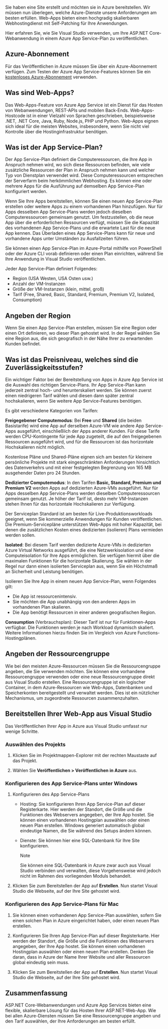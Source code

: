 Sie haben eine Site erstellt und möchten sie in Azure bereitstellen. Wir müssen nun überlegen, welche Azure-Dienste unsere Anforderungen am besten erfüllen. Web-Apps bieten einen hochgradig skalierbaren Webhostingdienst mit Self-Patching für Ihre Anwendungen.

Hier erfahren Sie, wie Sie Visual Studio verwenden, um Ihre ASP.NET Core-Webanwendung in einem Azure App Service-Plan zu veröffentlichen.

## <a name="azure-subscription"></a>Azure-Abonnement

Für das Veröffentlichen in Azure müssen Sie über ein Azure-Abonnement verfügen. Zum Testen der Azure App Service-Features können Sie ein [kostenloses Azure-Abonnement](https://azure.microsoft.com/free/) verwenden.

## <a name="what-is-web-apps"></a>Was sind Web-Apps?

Das Web-Apps-Feature von Azure App Service ist ein Dienst für das Hosten von Webanwendungen, REST-APIs und mobilen Back-Ends. Web-Apps-Hostcode ist in einer Vielzahl von Sprachen geschrieben, beispielsweise .NET, .NET Core, Java, Ruby, Node.js, PHP und Python. Web-Apps eignen sich ideal für die meisten Websites, insbesondere, wenn Sie nicht viel Kontrolle über die Hostinginfrastruktur benötigen.

## <a name="what-is-the-app-service-plan"></a>Was ist der App Service-Plan?

Der App Service-Plan definiert die Computeressourcen, die Ihre App in Anspruch nehmen wird, wo sich diese Ressourcen befinden, wie viele zusätzliche Ressourcen der Plan in Anspruch nehmen kann und welcher Typ von Dienstplan verwendet wird. Diese Computeressourcen entsprechen der Serverfarm beim herkömmlichen Webhosting. Es können eine oder mehrere Apps für die Ausführung auf demselben App Service-Plan konfiguriert werden.

Wenn Sie Ihre Apps bereitstellen, können Sie einen neuen App Service-Plan erstellen oder weitere Apps zu einem vorhandenen Plan hinzufügen.  Nur für Apps desselben App Service-Plans werden jedoch dieselben Computeressourcen gemeinsam genutzt. Um festzustellen, ob die neue App über die erforderlichen Ressourcen verfügt, müssen Sie die Kapazität des vorhandenen App Service-Plans und die erwartete Last für die neue App kennen. Das Überladen eines App Service-Plans kann für neue und vorhandene Apps unter Umständen zu Ausfallzeiten führen.

Sie können einen App Service-Plan im Azure-Portal mithilfe von PowerShell oder der Azure CLI vorab definieren oder einen Plan einrichten, während Sie Ihre Anwendung in Visual Studio veröffentlichen.

Jeder App Service-Plan definiert Folgendes:

- Region (USA Westen, USA Osten usw.)
- Anzahl der VM-Instanzen
- Größe der VM-Instanzen (klein, mittel, groß)
- Tarif (Free, Shared, Basic, Standard, Premium, Premium V2, Isolated, Consumption)

## <a name="specify-the-region"></a>Angeben der Region

Wenn Sie einen App Service-Plan erstellen, müssen Sie eine Region oder einen Ort definieren, wo dieser Plan gehostet wird. In der Regel wählen Sie eine Region aus, die sich geografisch in der Nähe Ihrer zu erwartenden Kunden befindet.

## <a name="what-are-the-pricing-and-reliability-levels"></a>Was ist das Preisniveau, welches sind die Zuverlässigkeitsstufen?

Ein wichtiger Faktor bei der Bereitstellung von Apps in Azure App Service ist die Auswahl des richtigen Service-Plans. Ihr App Service-Plan kann jederzeit zentral hoch- und herunterskaliert werden. Sie können zuerst einen niedrigeren Tarif wählen und diesen dann später zentral hochskalieren, wenn Sie weitere App Service-Features benötigen.

Es gibt verschiedene Kategorien von Tarifen:

**Freigegebener Computemodus**: Bei **Free** und **Shared** (die beiden Basistarife) wird eine App auf derselben Azure-VM wie andere App Service-Apps ausgeführt, einschließlich der Apps anderer Kunden. Für diese Tarife werden CPU-Kontingente für jede App zugeteilt, die auf den freigegebenen Ressourcen ausgeführt wird, und für die Ressourcen ist das horizontale Hochskalieren nicht möglich.

Kostenlose Pläne und Shared-Pläne eignen sich am besten für kleinere persönliche Projekte mit stark eingeschränkten Anforderungen hinsichtlich des Datenverkehrs und mit einer festgelegten Begrenzung von 165 MB ausgehender Daten pro 24 Stunden.

**Dedizierter Computemodus**: In den Tarifen **Basic, Standard, Premium und Premium V2** werden Apps auf dedizierten Azure-VMs ausgeführt. Nur für Apps desselben App Service-Plans werden dieselben Computeressourcen gemeinsam genutzt. Je höher der Tarif ist, desto mehr VM-Instanzen stehen Ihnen für das horizontale Hochskalieren zur Verfügung.

Der Serviceplan Standard ist am besten für Live-Produktionsworkloads geeignet, wenn Sie kommerzielle Anwendungen für Kunden veröffentlichen.
Die Premium-Servicepläne unterstützen Web-Apps mit hoher Kapazität, bei denen die zusätzlichen Kosten eines dedizierten (isolieren) Plans vermieden werden sollen.

**Isolated**: Bei diesem Tarif werden dedizierte Azure-VMs in dedizierten Azure Virtual Networks ausgeführt, die eine Netzwerkisolation und eine Computeisolation für Ihre Apps ermöglichen. Sie verfügen hiermit über die maximalen Funktionen für die horizontale Skalierung. Sie wählen in der Regel nur dann einen isolierten Serviceplan aus, wenn Sie ein Höchstmaß an Sicherheit und Leistung benötigen.

Isolieren Sie Ihre App in einem neuen App Service-Plan, wenn Folgendes gilt:

- Die App ist ressourcenintensiv.
- Sie möchten die App unabhängig von den anderen Apps im vorhandenen Plan skalieren.
- Die App benötigt Ressourcen in einer anderen geografischen Region.

**Consumption** (Verbrauchsplan): Dieser Tarif ist nur für Funktionen-Apps verfügbar. Die Funktionen werden je nach Workload dynamisch skaliert. Weitere Informationen hierzu finden Sie im Vergleich von Azure Functions-Hostingplänen.

## <a name="specify-the-resource-group"></a>Angeben der Ressourcengruppe

Wie bei den meisten Azure-Ressourcen müssen Sie die Ressourcengruppe angeben, die Sie verwenden möchten. Sie können eine vorhandene Ressourcengruppe verwenden oder eine neue Ressourcengruppe direkt aus Visual Studio erstellen. Eine Ressourcengruppe ist ein logischer Container, in dem Azure-Ressourcen wie Web-Apps, Datenbanken und Speicherkonten bereitgestellt und verwaltet werden. Dies ist ein nützlicher Mechanismus, um zugeordnete Ressourcen zusammenzuhalten.

## <a name="deploy-your-web-app-from-visual-studio"></a>Bereitstellen Ihrer Web-App aus Visual Studio

Das Veröffentlichen Ihrer App in Azure aus Visual Studio umfasst nur wenige Schritte.

### <a name="select-the-project"></a>Auswählen des Projekts

1. Klicken Sie im Projektmappen-Explorer mit der rechten Maustaste auf das Projekt.

1. Wählen Sie **Veröffentlichen > Veröffentlichen in Azure** aus.

### <a name="configure-the-app-service-plan-in-windows"></a>Konfigurieren des App Service-Plans unter Windows

1. Konfigurieren des App Service-Plans

    - Hosting: Sie konfigurieren Ihren App Service-Plan auf dieser Registerkarte. Hier werden der Standort, die Größe und die Funktionen des Webservers angegeben, der Ihre App hostet. Sie können einen vorhandenen Hostingplan auswählen oder einen neuen Plan erstellen. Windows generiert automatisch global eindeutige Namen, die Sie während des Setups ändern können.
    - Dienste: Sie können hier eine SQL-Datenbank für Ihre Site konfigurieren.

        > [!NOTE]
        > Sie können eine SQL-Datenbank in Azure zwar auch aus Visual Studio verbinden und verwalten, diese Vorgehensweise wird jedoch nicht im Rahmen des vorliegenden Moduls behandelt.

1. Klicken Sie zum Bereitstellen der App auf **Erstellen**. Nun startet Visual Studio die Webseite, auf der Ihre Site gehostet wird.

### <a name="configure-the-app-service-plan-for-mac"></a>Konfigurieren des App Service-Plans für Mac

1. Sie können einen vorhandenen App Service-Plan auswählen, sofern Sie einen solchen Plan in Azure eingerichtet haben, oder einen neuen Plan erstellen.

1. Konfigurieren Sie Ihren App Service-Plan auf dieser Registerkarte. Hier werden der Standort, die Größe und die Funktionen des Webservers angegeben, der Ihre App hostet. Sie können einen vorhandenen Hostingplan auswählen oder einen neuen Plan erstellen. Denken Sie daran, dass in Azure der Name Ihrer Website und aller Ressourcen global eindeutig sein muss.

1. Klicken Sie zum Bereitstellen der App auf **Erstellen**. Nun startet Visual Studio die Webseite, auf der Ihre Site gehostet wird.

## <a name="summary"></a>Zusammenfassung

ASP.NET Core-Webanwendungen und Azure App Services bieten eine flexible, skalierbare Lösung für das Hosten Ihrer ASP.NET-Web-App. Wie bei allen Azure-Diensten müssen Sie eine Ressourcengruppe angeben und den Tarif auswählen, der Ihre Anforderungen am besten erfüllt.
